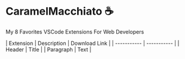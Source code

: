 # CaramelMacchiato ☕
   
My 8 Favorites VSCode Extensions For Web Developers
   

| Extension      | Description | Download Link  |
| ----------- | ----------- |
| Header      | Title       |
| Paragraph   | Text        |
